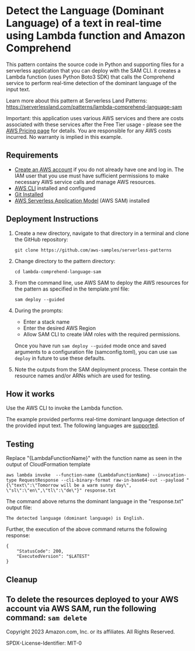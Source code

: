 # Detect the Language (Dominant Language) of a text in real-time using Lambda function and Amazon Comprehend

This pattern contains the source code in Python and supporting files for a serverless application that you can deploy with the SAM CLI. it creates a Lambda function (uses Python Boto3 SDK) that calls the Comprehend service to perform real-time detection of the dominant language of the input text.

Learn more about this pattern at Serverless Land Patterns: https://serverlessland.com/patterns/lambda-comprehend-language-sam

Important: this application uses various AWS services and there are costs associated with these services after the Free Tier usage - please see the [AWS Pricing page](https://aws.amazon.com/pricing/) for details. You are responsible for any AWS costs incurred. No warranty is implied in this example.

## Requirements

* [Create an AWS account](https://portal.aws.amazon.com/gp/aws/developer/registration/index.html) if you do not already have one and log in. The IAM user that you use must have sufficient permissions to make necessary AWS service calls and manage AWS resources.
* [AWS CLI](https://docs.aws.amazon.com/cli/latest/userguide/install-cliv2.html) installed and configured
* [Git Installed](https://git-scm.com/book/en/v2/Getting-Started-Installing-Git)
* [AWS Serverless Application Model](https://docs.aws.amazon.com/serverless-application-model/latest/developerguide/serverless-sam-cli-install.html) (AWS SAM) installed

## Deployment Instructions

1. Create a new directory, navigate to that directory in a terminal and clone the GitHub repository:
    ``` 
    git clone https://github.com/aws-samples/serverless-patterns
    ```
1. Change directory to the pattern directory:
    ```
    cd lambda-comprehend-language-sam
    ```
1. From the command line, use AWS SAM to deploy the AWS resources for the pattern as specified in the template.yml file:
    ```
    sam deploy --guided
    ```
1. During the prompts:
    * Enter a stack name
    * Enter the desired AWS Region
    * Allow SAM CLI to create IAM roles with the required permissions.

    Once you have run `sam deploy --guided` mode once and saved arguments to a configuration file (samconfig.toml), you can use `sam deploy` in future to use these defaults.

1. Note the outputs from the SAM deployment process. These contain the resource names and/or ARNs which are used for testing.

## How it works

Use the AWS CLI to invoke the Lambda function.

The example provided  performs real-time dominant language detection of the provided input text. The following languages are [supported](https://docs.aws.amazon.com/comprehend/latest/dg/supported-languages.html).

## Testing

Replace "{LambdaFunctionName}" with the function name as seen in the output of CloudFormation template

```
aws lambda invoke  --function-name {LambdaFunctionName} --invocation-type RequestResponse --cli-binary-format raw-in-base64-out --payload "{\"text\":\"Tomorrow will be a warm sunny day\", \"sl\":\"en\",\"tl\":\"de\"}" response.txt
```

The command above returns the dominant language in the "response.txt" output file:
```
The detected language (dominant language) is English.
```

Further, the execution of the above command returns the following response:
```
{
    "StatusCode": 200,
    "ExecutedVersion": "$LATEST"
}
```

## Cleanup
 
To delete the resources deployed to your AWS account via AWS SAM, run the following command:
    ```
    sam delete
    ```
----
Copyright 2023 Amazon.com, Inc. or its affiliates. All Rights Reserved.

SPDX-License-Identifier: MIT-0